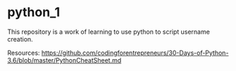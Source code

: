 # python_1

This repository is a work of learning to use python to script username creation.


Resources:
https://github.com/codingforentrepreneurs/30-Days-of-Python-3.6/blob/master/PythonCheatSheet.md


